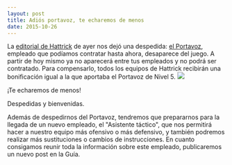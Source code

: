 ```yaml
---
layout: post
title: Adiós portavoz, te echaremos de menos
date: 2015-10-26
---
```

La [editorial de Hattrick](http://www.guiaocerin.com/es/editoriales-de-hattrick/) de ayer nos dejó una despedida: [el Portavoz](http://www.guiaocerin.com/es/portavoz-en-hattrick/), empleado que podíamos contratar hasta ahora, desaparece del juego. A partir de hoy mismo ya no aparecerá entre tus empleados y no podrá ser contratado. Para compensarlo, todos los equipos de Hattrick recibirán una bonificación igual a la que aportaba el Portavoz de Nivel 5. ![](http://i.imgur.com/moZCh7c.gif)

¡Te echaremos de menos!

Despedidas y bienvenidas.

Además de despedirnos del Portavoz, tendremos que prepararnos para la llegada de un nuevo empleado, el "Asistente táctico", que nos permitirá hacer a nuestro equipo más ofensivo o más defensivo, y también podremos realizar más sustituciones o cambios de instrucciones. En cuanto consigamos reunir toda la información sobre este empleado, publicaremos un nuevo post en la Guía.
